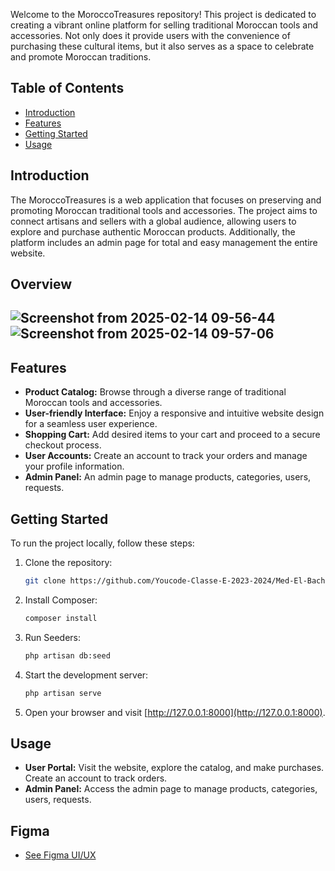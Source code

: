 Welcome to the MoroccoTreasures repository! This project is dedicated to creating a vibrant online platform for selling traditional Moroccan tools and accessories. Not only does it provide users with the convenience of purchasing these cultural items, but it also serves as a space to celebrate and promote Moroccan traditions.

## Table of Contents

- [Introduction](#introduction)
- [Features](#features)
- [Getting Started](#getting-started)
- [Usage](#usage)

## Introduction

The MoroccoTreasures is a web application that focuses on preserving and promoting Moroccan traditional tools and accessories. The project aims to connect artisans and sellers with a global audience, allowing users to explore and purchase authentic Moroccan products. Additionally, the platform includes an admin page for total and easy management the entire website.

## Overview
![Screenshot from 2025-02-14 09-56-44](https://github.com/user-attachments/assets/1fd118e9-f62a-4915-9d0d-e1c04b74d942)
![Screenshot from 2025-02-14 09-57-06](https://github.com/user-attachments/assets/98679201-d9cd-46cf-aea4-dcfdcb5df9f2)
---
## Features

- **Product Catalog:** Browse through a diverse range of traditional Moroccan tools and accessories.
- **User-friendly Interface:** Enjoy a responsive and intuitive website design for a seamless user experience.
- **Shopping Cart:** Add desired items to your cart and proceed to a secure checkout process.
- **User Accounts:** Create an account to track your orders and manage your profile information.
- **Admin Panel:** An admin page to manage products, categories, users, requests.

## Getting Started

To run the project locally, follow these steps:

1. Clone the repository:

    ```bash
    git clone https://github.com/Youcode-Classe-E-2023-2024/Med-El-Bachiri_Fil_Rouge.git
    ```

2. Install Composer:

    ```bash
    composer install
    ```

3. Run Seeders:

    ```bash
    php artisan db:seed
    ```

4. Start the development server:

    ```bash
    php artisan serve
    ```

5. Open your browser and visit [http://127.0.0.1:8000](http://127.0.0.1:8000).

## Usage

- **User Portal:** Visit the website, explore the catalog, and make purchases. Create an account to track orders.
- **Admin Panel:** Access the admin page to manage products, categories, users, requests.

## Figma

- [See Figma UI/UX](https://www.figma.com/file/CjNT9ARG93EhLPM2SeWLdv/Fill-Rouge?type=design&node-id=0%3A1&mode=design&t=s6pOZolSqqBlcaGj-1)
